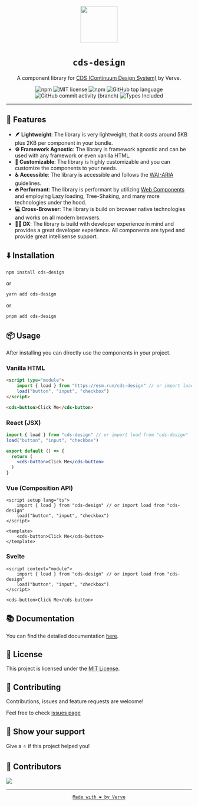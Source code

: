 <div align="center">

<img height="100" src="https://cds-design.github.io/favicon.svg" />

# `cds-design`

A component library for [CDS (Continuum Design System)](https://cds-design.github.io/) by Verve.

![npm](https://img.shields.io/npm/v/cds-design) ![MIT license](https://badgen.net/github/license/cds-design/continuum) ![npm](https://img.shields.io/npm/dt/cds-design) ![GitHub top language](https://img.shields.io/github/languages/top/cds-design/continuum) ![GitHub commit activity (branch)](https://img.shields.io/github/commit-activity/m/cds-design/continuum) ![Types Included](https://badgen.net/npm/types/cds-design)

---

</div>

## 🚀 Features

- **🪶 Lightweight**: The library is very lightweight, that it costs around 5KB plus 2KB per component in your bundle.
- **⚙️ Framework Agnostic**: The library is framework agnostic and can be used with any framework or even vanilla HTML.
- **🔧 Customizable**: The library is highly customizable and you can customize the components to your needs.
- **♿️ Accessible**: The library is accessible and follows the [WAI-ARIA](https://www.w3.org/WAI/standards-guidelines/aria/) guidelines.
- **🔥 Performant**: The library is performant by utilizing [Web Components](https://developer.mozilla.org/en-US/docs/Web/Web_Components) and employing Lazy loading, Tree-Shaking, and many more technologies under the hood.
- **💻 Cross-Browser**: The library is build on browser native technologies and works on all modern browsers.
- **👨‍💻 DX**: The library is build with developer experience in mind and provides a great developer experience. All components are typed and provide great intellisense support.

## ⬇️ Installation

```bash
npm install cds-design
```
or
```bash
yarn add cds-design
```
or
```bash
pnpm add cds-design
```

## 📦 Usage

After installing you can directly use the components in your project.

### Vanilla HTML
```html
<script type="module">
    import { load } from "https://esm.run/cds-design" // or import load from "https://esm.run/cds-design"
    load("button", "input", "checkbox")
</script>

<cds-button>Click Me</cds-button>
```

### React (JSX)
```jsx
import { load } from "cds-design" // or import load from "cds-design"
load("button", "input", "checkbox")

export default () => {
  return (
    <cds-button>Click Me</cds-button>
  )
}
```

### Vue (Composition API)
```vue
<script setup lang="ts">
    import { load } from "cds-design" // or import load from "cds-design"
    load("button", "input", "checkbox")
</script>

<template>
    <cds-button>Click Me</cds-button>
</template>
```

### Svelte
```svelte
<script context="module">
    import { load } from "cds-design" // or import load from "cds-design"
    load("button", "input", "checkbox")
</script>

<cds-button>Click Me</cds-button>
```

## 📚 Documentation

You can find the detailed documentation [here](https://cds-design.github.io/docs).

## 📝 License

This project is licensed under the [MIT License](LICENSE).

## 🤝 Contributing

Contributions, issues and feature requests are welcome!

Feel free to check [issues page](https://github.com/cds-design/continuum/issues)

## 💪 Show your support

Give a ⭐️ if this project helped you!

## 🤝 Contributors

<a href="https://github.com/cds-design/continuum/graphs/contributors">
  <img src="https://contrib.rocks/image?repo=cds-design/continuum" />
</a>

<div align="center">

---

[`Made with ❤️ by Verve`](https://github.com/ve-r-ve)

</div>
